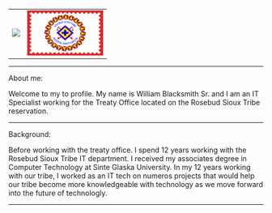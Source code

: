 <table>
  <tr>
    <td>
        <img src="assest/treaty_logo" width="150"/>
    </td>
    <td>
        <img src="assets/rst_flag.png" width="150"/>
    </td>
  </tr>
</table>



---

About me:

Welcome to my to profile.  My name is William Blacksmith Sr. and I am an IT Specialist working for the Treaty Office located on the Rosebud Sioux Tribe reservation.  

---

Background:

Before working with the treaty office.  I spend 12 years working with the Rosebud Sioux Tribe  IT department.  I received my associates degree in Computer Technology at Sinte Glaska University.  In my 12 years working with our tribe, I worked as an IT tech on numeros projects that would help our tribe become more knowledgeable with technology as we move forward into the future of technologly.

---
